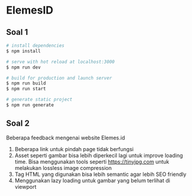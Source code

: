 # ElemesID

## Soal 1
```bash
# install dependencies
$ npm install

# serve with hot reload at localhost:3000
$ npm run dev

# build for production and launch server
$ npm run build
$ npm run start

# generate static project
$ npm run generate
```

## Soal 2

Beberapa feedback mengenai website Elemes.id

1. Beberapa link untuk pindah page tidak berfungsi
2. Asset seperti gambar bisa lebih diperkecil lagi untuk improve loading time. Bisa menggunakan tools seperti https://tinyjpg.com untuk melakukan lossless image compression
3. Tag HTML yang digunakan bisa lebih semantic agar lebih SEO friendly
4. Menggunakan lazy loading untuk gambar yang belum terlihat di viewport
